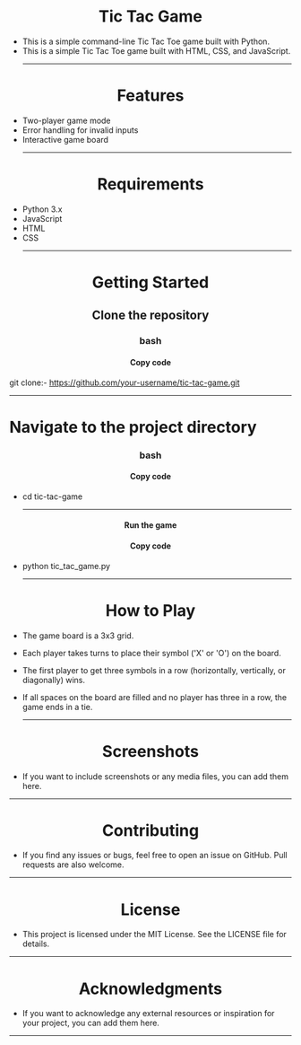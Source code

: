 
<h1 align="center" >Tic Tac Game</h1>

- This is a simple command-line Tic Tac Toe game built with Python.
- This is a simple Tic Tac Toe game built with HTML, CSS, and JavaScript.<hr>
<h1 align="center" >Features</h1>

- Two-player game mode
- Error handling for invalid inputs
- Interactive game board<hr>
<h1 align="center" >Requirements</h1>

- Python 3.x
- JavaScript
- HTML
- CSS<hr>
<h1 align="center" >Getting Started</h1>

<h2 align="center" >Clone the repository</h2>
<h3 align="center" >bash</h3>
<h4 align="center" >Copy code</h4>

git clone:- https://github.com/your-username/tic-tac-game.git<hr>
<h1 align="left" >Navigate to the project directory</h1>
<h3 align="center" >bash</h3>
<h4 align="center" >Copy code</h4>

- cd tic-tac-game<hr>
<h4 align="center" >Run the game</h4>
<h4 align="center" >Copy code</h4>

- python tic_tac_game.py<hr>
<h1 align="center" >How to Play</h1>

- The game board is a 3x3 grid.<br>

- Each player takes turns to place their symbol ('X' or 'O') on the board.<br>

- The first player to get three symbols in a row (horizontally, vertically, or diagonally) wins.<br>

- If all spaces on the board are filled and no player has three in a row, the game ends in a tie.<br><hr>
<h1 align="center" >Screenshots</h1>

- If you want to include screenshots or any media files, you can add them here.
<hr>
<h1 align="center" >Contributing</h1>

- If you find any issues or bugs, feel free to open an issue on GitHub. Pull requests are also welcome.
<hr>
<h1 align="center" >License</h1>

- This project is licensed under the MIT License. See the LICENSE file for details.
<hr>
<h1 align="center" >Acknowledgments</h1>

- If you want to acknowledge any external resources or inspiration for your project, you can add them here.
<hr>










